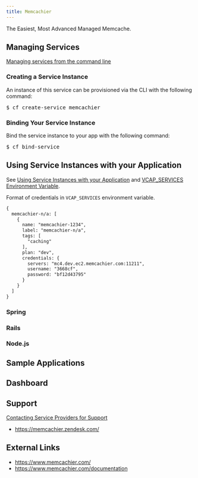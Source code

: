 ```yaml
---
title: Memcachier
---
```


The Easiest, Most Advanced Managed Memcache.

## <a id='managing'></a>Managing Services ##

[Managing services from the command line](/devguide/services/managing-services.html)

### Creating a Service Instance ##

An instance of this service can be provisioned via the CLI with the following command:

<pre class="terminal">
$ cf create-service memcachier
</pre>

### Binding Your Service Instance ##

Bind the service instance to your app with the following command:

<pre class="terminal">
$ cf bind-service
</pre>

## <a id='using'></a>Using Service Instances with your Application ##

See [Using Service Instances with your Application](/devguide/services/adding-a-service.html#using) and [VCAP_SERVICES Environment Variable](/devguide/deploy-apps/environment-variable.html).

Format of credentials in `VCAP_SERVICES` environment variable.

~~~xml
{
  memcachier-n/a: [
    {
      name: "memcachier-1234",
      label: "memcachier-n/a",
      tags: [
        "caching"
      ],
      plan: "dev",
      credentials: {
        servers: "mc4.dev.ec2.memcachier.com:11211",
        username: "3668cf",
        password: "bf12d43795"
      }
    }
  ]
}
~~~

### Spring

### Rails

### Node.js

## <a id='sample-app'></a>Sample Applications ##

## <a id='dashboard'></a>Dashboard ##

## <a id='support'></a>Support ##

[Contacting Service Providers for Support](../contacting-service-providers-for-support.html)

* https://memcachier.zendesk.com/

## <a id='external-links'></a>External Links ##

* https://www.memcachier.com/
* https://www.memcachier.com/documentation

